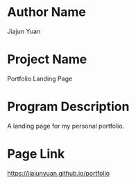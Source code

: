 # Author Name
Jiajun Yuan
# Project Name
Portfolio Landing Page
# Program Description
A landing page for my personal portfolio.
# Page Link
https://jiajunyuan.github.io/portfolio